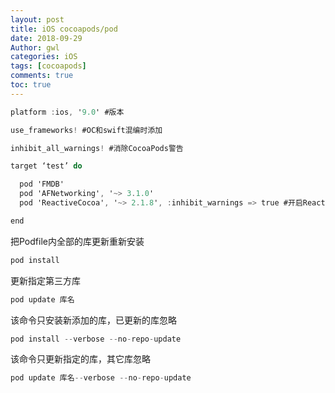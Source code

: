 ```yaml
---
layout: post
title: iOS cocoapods/pod
date: 2018-09-29
Author: gwl
categories: iOS
tags: [cocoapods]
comments: true
toc: true
---
```


```objective-c
platform :ios, '9.0' #版本

use_frameworks! #OC和swift混编时添加

inhibit_all_warnings! #消除CocoaPods警告

target ‘test’ do

  pod 'FMDB'
  pod 'AFNetworking', '~> 3.1.0'
  pod 'ReactiveCocoa', '~> 2.1.8', :inhibit_warnings => true #开启ReactiveCocoa警告，否则ReactiveCocoa编译不过

end
```

把Podfile内全部的库更新重新安装
```objective-c
pod install
```

更新指定第三方库
```objective-c
pod update 库名
```

该命令只安装新添加的库，已更新的库忽略
```objective-c
pod install --verbose --no-repo-update
```

该命令只更新指定的库，其它库忽略
```objective-c
pod update 库名--verbose --no-repo-update
```